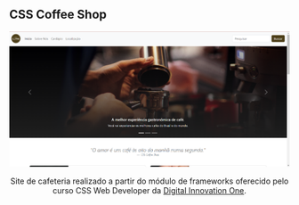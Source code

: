## CSS Coffee Shop

<p align="center">
<img width="1050" src="images/1.png">
</p>

<p align="center">
Site de cafeteria realizado a partir do módulo de frameworks oferecido pelo curso CSS Web Developer da <a href="https://www.dio.me/">Digital Innovation One</a>.
</p>
